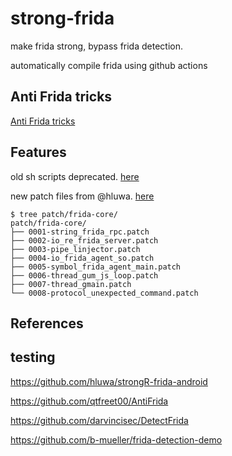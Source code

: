 # strong-frida

make frida strong, bypass frida detection.

automatically compile frida using github actions

## Anti Frida tricks

[Anti Frida tricks](docs/README.md)

## Features

old sh scripts deprecated.
[here](patch/deprecated)

new patch files from @hluwa. [here](patch/frida-core)

```
$ tree patch/frida-core/
patch/frida-core/
├── 0001-string_frida_rpc.patch
├── 0002-io_re_frida_server.patch
├── 0003-pipe_linjector.patch
├── 0004-io_frida_agent_so.patch
├── 0005-symbol_frida_agent_main.patch
├── 0006-thread_gum_js_loop.patch
├── 0007-thread_gmain.patch
└── 0008-protocol_unexpected_command.patch
```

## References
## testing

https://github.com/hluwa/strongR-frida-android

https://github.com/qtfreet00/AntiFrida

https://github.com/darvincisec/DetectFrida

https://github.com/b-mueller/frida-detection-demo
